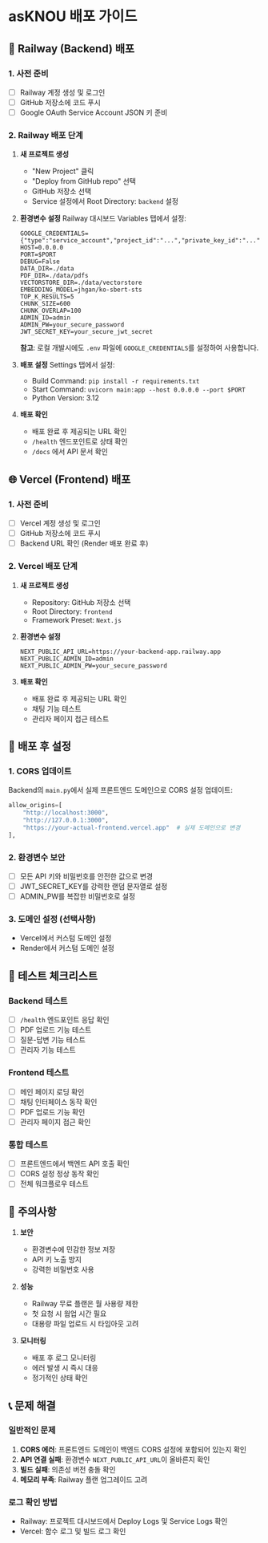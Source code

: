 # asKNOU 배포 가이드

## 🚀 Railway (Backend) 배포

### 1. 사전 준비
- [ ] Railway 계정 생성 및 로그인
- [ ] GitHub 저장소에 코드 푸시
- [ ] Google OAuth Service Account JSON 키 준비

### 2. Railway 배포 단계
1. **새 프로젝트 생성**
   - "New Project" 클릭
   - "Deploy from GitHub repo" 선택
   - GitHub 저장소 선택
   - Service 설정에서 Root Directory: `backend` 설정

2. **환경변수 설정**
   Railway 대시보드 Variables 탭에서 설정:
   ```
   GOOGLE_CREDENTIALS={"type":"service_account","project_id":"...","private_key_id":"...","private_key":"...","client_email":"...","client_id":"...","auth_uri":"...","token_uri":"...","auth_provider_x509_cert_url":"...","client_x509_cert_url":"..."}
   HOST=0.0.0.0
   PORT=$PORT
   DEBUG=False
   DATA_DIR=./data
   PDF_DIR=./data/pdfs
   VECTORSTORE_DIR=./data/vectorstore
   EMBEDDING_MODEL=jhgan/ko-sbert-sts
   TOP_K_RESULTS=5
   CHUNK_SIZE=600
   CHUNK_OVERLAP=100
   ADMIN_ID=admin
   ADMIN_PW=your_secure_password
   JWT_SECRET_KEY=your_secure_jwt_secret
   ```

   **참고**: 로컬 개발시에도 `.env` 파일에 `GOOGLE_CREDENTIALS`를 설정하여 사용합니다.

3. **배포 설정**
   Settings 탭에서 설정:
   - Build Command: `pip install -r requirements.txt`
   - Start Command: `uvicorn main:app --host 0.0.0.0 --port $PORT`
   - Python Version: 3.12

4. **배포 확인**
   - 배포 완료 후 제공되는 URL 확인
   - `/health` 엔드포인트로 상태 확인
   - `/docs` 에서 API 문서 확인

## 🌐 Vercel (Frontend) 배포

### 1. 사전 준비
- [ ] Vercel 계정 생성 및 로그인
- [ ] GitHub 저장소에 코드 푸시
- [ ] Backend URL 확인 (Render 배포 완료 후)

### 2. Vercel 배포 단계
1. **새 프로젝트 생성**
   - Repository: GitHub 저장소 선택
   - Root Directory: `frontend`
   - Framework Preset: `Next.js`

2. **환경변수 설정**
   ```
   NEXT_PUBLIC_API_URL=https://your-backend-app.railway.app
   NEXT_PUBLIC_ADMIN_ID=admin
   NEXT_PUBLIC_ADMIN_PW=your_secure_password
   ```

3. **배포 확인**
   - 배포 완료 후 제공되는 URL 확인
   - 채팅 기능 테스트
   - 관리자 페이지 접근 테스트

## 🔧 배포 후 설정

### 1. CORS 업데이트
Backend의 `main.py`에서 실제 프론트엔드 도메인으로 CORS 설정 업데이트:
```python
allow_origins=[
    "http://localhost:3000",
    "http://127.0.0.1:3000",
    "https://your-actual-frontend.vercel.app"  # 실제 도메인으로 변경
],
```

### 2. 환경변수 보안
- [ ] 모든 API 키와 비밀번호를 안전한 값으로 변경
- [ ] JWT_SECRET_KEY를 강력한 랜덤 문자열로 설정
- [ ] ADMIN_PW를 복잡한 비밀번호로 설정

### 3. 도메인 설정 (선택사항)
- Vercel에서 커스텀 도메인 설정
- Render에서 커스텀 도메인 설정

## 🧪 테스트 체크리스트

### Backend 테스트
- [ ] `/health` 엔드포인트 응답 확인
- [ ] PDF 업로드 기능 테스트
- [ ] 질문-답변 기능 테스트
- [ ] 관리자 기능 테스트

### Frontend 테스트
- [ ] 메인 페이지 로딩 확인
- [ ] 채팅 인터페이스 동작 확인
- [ ] PDF 업로드 기능 확인
- [ ] 관리자 페이지 접근 확인

### 통합 테스트
- [ ] 프론트엔드에서 백엔드 API 호출 확인
- [ ] CORS 설정 정상 동작 확인
- [ ] 전체 워크플로우 테스트

## 🚨 주의사항

1. **보안**
   - 환경변수에 민감한 정보 저장
   - API 키 노출 방지
   - 강력한 비밀번호 사용

2. **성능**
   - Railway 무료 플랜은 월 사용량 제한
   - 첫 요청 시 웜업 시간 필요
   - 대용량 파일 업로드 시 타임아웃 고려

3. **모니터링**
   - 배포 후 로그 모니터링
   - 에러 발생 시 즉시 대응
   - 정기적인 상태 확인

## 📞 문제 해결

### 일반적인 문제
1. **CORS 에러**: 프론트엔드 도메인이 백엔드 CORS 설정에 포함되어 있는지 확인
2. **API 연결 실패**: 환경변수 `NEXT_PUBLIC_API_URL`이 올바른지 확인
3. **빌드 실패**: 의존성 버전 충돌 확인
4. **메모리 부족**: Railway 플랜 업그레이드 고려

### 로그 확인 방법
- Railway: 프로젝트 대시보드에서 Deploy Logs 및 Service Logs 확인
- Vercel: 함수 로그 및 빌드 로그 확인 